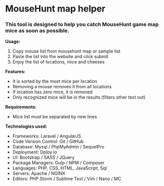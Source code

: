 # MouseHunt map helper

### This tool is designed to help you catch MouseHunt game map mice as soon as possible.

**Usage:**<br/>

1. Copy mouse list from mousehunt map or sample list<br/>
2. Paste the list into the website and click submit<br/>
3. Enjoy the list of locations, mice and cheeses<br/>


**Features:**
* It is sorted by the most mice per location
* Removing a mouse removes it from all locations
* If location has zero mice, it is removed
* Only recognized mice will be in the results (filters other text out)

 
**Requirements:**
* Mice list must be separated by new lines

 
**Technologies used:**
* Frameworks: Laravel / AngularJS
* Code Version Control: Git / GitHub
* Database: Mysql / PhpMyAdmin / SequelPro
* Deployment: Dploy.io
* UI: Bootstrap / SASS / JQuery
* Package Managers: Gulp / NPM / Composer
* Languages: PHP, CSS, HTML, JavaScript, Sql
* Servers: Apache / NGINX
* Editors: PHP Storm / Sublime Text / Vim / Nano / MC
